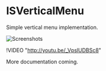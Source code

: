 # ISVerticalMenu

Simple vertical menu implementation.

![Screenshots](https://github.com/thestakeholdercompany/ISVerticalMenuView/raw/master/isverticalmenu.png "Screenshot")

!VIDEO "http://youtu.be/_VpslUDBSc8"

More documentation coming.